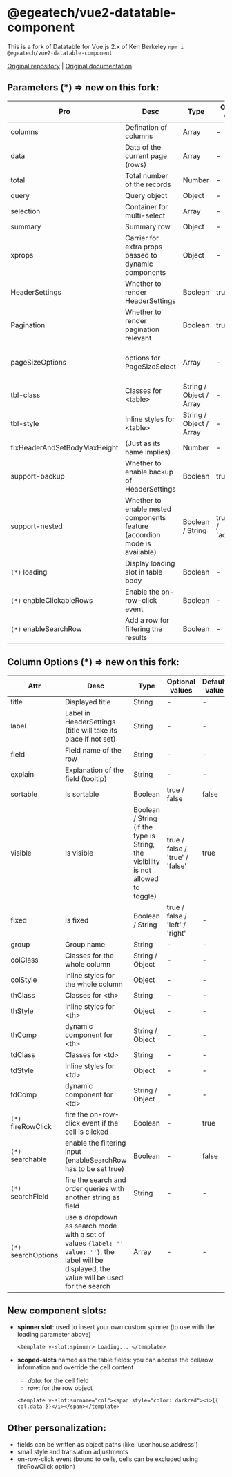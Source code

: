 # @egeatech/vue2-datatable-component

This is a fork of Datatable for Vue.js 2.x of Ken Berkeley
`npm i @egeatech/vue2-datatable-component`

[Original repository](https://onewaytech.github.io/vue2-datatable) |  [Original documentation](https://OneWayTech.github.io/vue2-datatable/doc)

[npm-url]: https://www.npmjs.com/package/vue2-datatable-component


## Parameters (*) => new on this fork:

| Pro |Desc|Type|Optional values|Default value|Required|
|--- |--- |--- |--- |--- |--- |
|columns|Defination of columns|Array|-|-|Y|
|data|Data of the current page (rows)|Array|-|-|Y|
|total|Total number of the records|Number|-|-|Y|
|query|Query object|Object|-|-|Y|
|selection|Container for multi-select|Array|-|-|N|
|summary|Summary row|Object|-|-|N|
|xprops|Carrier for extra props passed to dynamic components|Object|-|-|N|
|HeaderSettings|Whether to render HeaderSettings|Boolean|true / false|false|N|
|Pagination|Whether to render pagination relevant|Boolean|true / false|true|N|
|pageSizeOptions|options for PageSizeSelect|Array|-|[10, 20, 40, 80, 100]|N|
|tbl-class|Classes for \<table>|String / Object / Array|-|-|N|
|tbl-style|Inline styles for \<table>|String / Object / Array|-|-|N|
|fixHeaderAndSetBodyMaxHeight|(Just as its name implies)|Number|-|-|N|
|support-backup|Whether to enable backup of HeaderSettings|Boolean|true / false|false|N|
|support-nested|Whether to enable nested components feature (accordion mode is available)|Boolean / String|true / false / 'accordion'|false|N|
|`(*)` loading|Display loading slot in table body|Boolean|-|false|N|
|`(*)` enableClickableRows|Enable the on-row-click event|Boolean|-|true|N|
|`(*)` enableSearchRow|Add a row for filtering the results|Boolean|-|false|N|


## Column Options (*) => new on this fork:

|Attr|Desc|Type|Optional values|Default value|Required|
|--- |--- |--- |--- |--- |--- |
|title|Displayed title|String|-|-|N|
|label|Label in HeaderSettings (title will take its place if not set)|String|-|-|N|
|field|Field name of the row|String|-|-|N|
|explain|Explanation of the field (tooltip)|String|-|-|N|
|sortable|Is sortable|Boolean|true / false|false|N|
|visible|Is visible|Boolean / String (if the type is String, the visibility is not allowed to toggle)|true / false / 'true' / 'false'|true|N|
|fixed|Is fixed|Boolean / String|true / false / 'left' / 'right'|-|N|
|group|Group name|String|-|-|N|
|colClass|Classes for the whole column|String / Object|-|-|N|
|colStyle|Inline styles for the whole column|Object|-|-|N|
|thClass|Classes for \<th>|String|-|-|N|
|thStyle|Inline styles for \<th>|Object|-|-|N|
|thComp|dynamic component for \<th>|String / Object|-|-|N|
|tdClass|Classes for \<td>|String|-|-|N|
|tdStyle|Inline styles for \<td>|Object|-|-|N|
|tdComp|dynamic component for \<td>|String / Object|-|-|N|
|`(*)` fireRowClick|fire the on-row-click event if the cell is clicked|Boolean|-|true|N|
|`(*)` searchable|enable the filtering input (enableSearchRow has to be set true)|Boolean|-|false|N|
|`(*)` searchField|fire the search and order queries with another string as field|String|-|-|N|
|`(*)` searchOptions|use a dropdown as search mode with a set of values `{label: '' value: ''}`, the label will be displayed, the value will be used for the search|Array|-|-|N|


## New component slots:

* **spinner slot**: used to insert your own custom spinner (to use with the loading parameter above)

    `<template v-slot:spinner> Loading... </template>`
* **scoped-slots** named as the table fields: you can access the cell/row information and override the cell content
    * *data*: for the cell field
    * *row*: for the row object
    
    `<template v-slot:surname="col"><span style="color: darkred"><i>{{ col.data }}</i></span></template>`


## Other personalization:
* fields can be written as object paths (like 'user.house.address')
* small style and translation adjustments
* on-row-click event (bound to cells, cells can be excluded using fireRowClick option)

